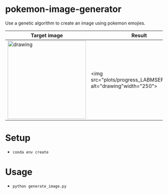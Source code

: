 # pokemon-image-generator

Use a genetic algorithm to create an image using pokemon emojies.


| Target image | Result  |
| ----- | ----- | 
|<img src="data/target_images/weepinbell.jpg" alt="drawing" width="250" >|<img src="plots/progress_LABMSEFitness.gif" alt="drawing"width="250">|

# Setup
* `conda env create`

# Usage
* `python generate_image.py `

